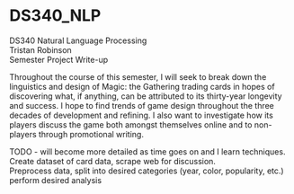 # DS340_NLP
DS340 Natural Language Processing <br>
Tristan Robinson <br>
Semester Project Write-up 

Throughout the course of this semester, I will seek to break down the linguistics and design of Magic: the Gathering trading cards in hopes of discovering what, if anything, can be attributed to its thirty-year longevity and success. I hope to find trends of game design throughout the three decades of development and refining. I also want to investigate how its players discuss the game both amongst themselves online and to non-players through promotional writing. 

TODO - will become more detailed as time goes on and I learn techniques. <br>
Create dataset of card data, scrape web for discussion.<br>
Preprocess data, split into desired categories (year, color, popularity, etc.) <br>
perform desired analysis <br>


